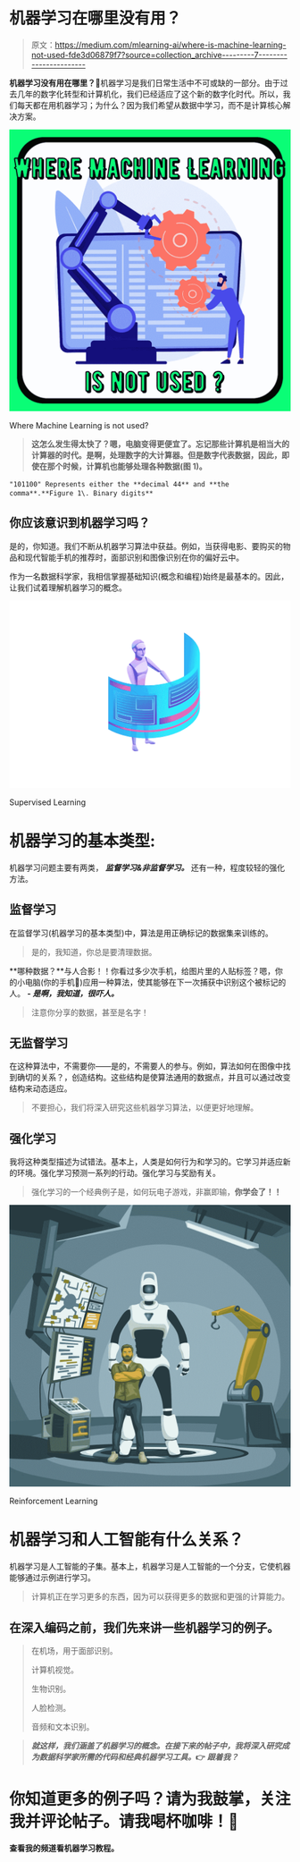 # 机器学习在哪里没有用？

> 原文：<https://medium.com/mlearning-ai/where-is-machine-learning-not-used-fde3d06879f7?source=collection_archive---------7----------------------->

**机器学习没有用在哪里？**🤖机器学习是我们日常生活中不可或缺的一部分。由于过去几年的数字化转型和计算机化，我们已经适应了这个新的数字化时代。所以，我们每天都在用机器学习；为什么？因为我们希望从数据中学习，而不是计算核心解决方案。

![](img/495177466c0090f48147df5ba813ccb8.png)

Where Machine Learning is not used?

> **这怎么发生得太快了？嗯，电脑变得更便宜了。忘记那些计算机是相当大的计算器的时代。是啊，处理数字的大计算器。但是数字代表数据，因此，即使在那个时候，计算机也能够处理各种数据(图 1)。**

```
"101100" Represents either the **decimal 44** and **the comma**.**Figure 1\. Binary digits**
```

## **你应该意识到机器学习吗？**

是的，你知道。我们不断从机器学习算法中获益。例如，当获得电影、要购买的物品和现代智能手机的推荐时，面部识别和图像识别在你的偏好云中。

作为一名数据科学家，我相信掌握基础知识(概念和编程)始终是最基本的。因此，让我们试着理解机器学习的概念。

![](img/b0468a56bf17e0dcb0f1d6e651c31f1c.png)

Supervised Learning

# **机器学习的基本类型:**

机器学习问题主要有两类， ***监督学习&非监督学习。*** 还有一种，程度较轻的强化方法。

## 监督学习

在监督学习(机器学习的基本类型)中，算法是用正确标记的数据集来训练的。

> 是的，我知道，你总是要清理数据。

**哪种数据？**与人合影！！你看过多少次手机，给图片里的人贴标签？嗯，你的小电脑(你的手机📱)应用一种算法，使其能够在下一次捕获中识别这个被标记的人。 **- *是啊，我知道，很吓人。***

> 注意你分享的数据，甚至是名字！

## 无监督学习

在这种算法中，不需要你——是的，不需要人的参与。例如，算法如何在图像中找到确切的关系？，创造结构。这些结构是使算法通用的数据点，并且可以通过改变结构来动态适应。

> 不要担心，我们将深入研究这些机器学习算法，以便更好地理解。

## **强化学习**

我将这种类型描述为试错法。基本上，人类是如何行为和学习的。它学习并适应新的环境。强化学习预测一系列的行动。强化学习与奖励有关。

> 强化学习的一个经典例子是，如何玩电子游戏，非赢即输，**你学会了！！**

![](img/9bdd220c91cbc5fdae3133b8550059fc.png)

Reinforcement Learning

# 机器学习和人工智能有什么关系？

机器学习是人工智能的子集。基本上，机器学习是人工智能的一个分支，它使机器能够通过示例进行学习。

> 计算机正在学习更多的东西，因为可以获得更多的数据和更强的计算能力。

## 在深入编码之前，我们先来讲一些机器学习的例子。

> 在机场，用于面部识别。
> 
> 计算机视觉。
> 
> 生物识别。
> 
> 人脸检测。
> 
> 音频和文本识别。

> ***就这样，我们涵盖了机器学习的概念。在接下来的帖子中，我将深入研究成为数据科学家所需的代码和经典机器学习工具。*👉 ***跟着我？*****

# **你知道更多的例子吗？请为我鼓掌，关注我并评论帖子。请我喝杯咖啡！**👏

**查看我的频道看机器学习教程。**